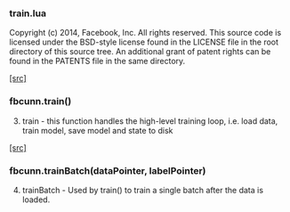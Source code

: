 

### train.lua ###

Copyright (c) 2014, Facebook, Inc.
All rights reserved.
This source code is licensed under the BSD-style license found in the
LICENSE file in the root directory of this source tree. An additional grant
of patent rights can be found in the PATENTS file in the same directory.


<a class="entityLink" href="https://github.com/facebook/fbcunn/blob/fbf20ca05e68c2058907539c806db18c204ba074/examples/imagenet/train.lua#L74">[src]</a>
<a name="fbcunn.train"></a>


### fbcunn.train() ###

3. train - this function handles the high-level training loop,
i.e. load data, train model, save model and state to disk

<a class="entityLink" href="https://github.com/facebook/fbcunn/blob/fbf20ca05e68c2058907539c806db18c204ba074/examples/imagenet/train.lua#L149">[src]</a>
<a name="fbcunn.trainBatch"></a>


### fbcunn.trainBatch(dataPointer, labelPointer) ###

4. trainBatch - Used by train() to train a single batch after the data is loaded.
